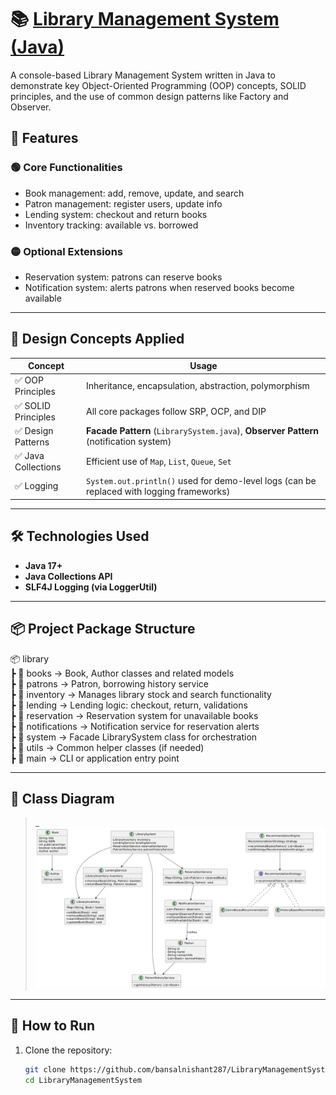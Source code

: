 # 📚 [Library Management System (Java)](https://github.com/bansalnishant287/LibraryManagementSystem) 

A console-based Library Management System written in Java to demonstrate key Object-Oriented Programming (OOP) concepts, SOLID principles, and the use of common design patterns like Factory and Observer.

## 🚀 Features

### 🟢 Core Functionalities
- Book management: add, remove, update, and search
- Patron management: register users, update info
- Lending system: checkout and return books
- Inventory tracking: available vs. borrowed

### 🟡 Optional Extensions
- Reservation system: patrons can reserve books
- Notification system: alerts patrons when reserved books become available

---

## 🧠 Design Concepts Applied

| Concept | Usage |
|--------|--------|
| ✅ OOP Principles | Inheritance, encapsulation, abstraction, polymorphism |
| ✅ SOLID Principles | All core packages follow SRP, OCP, and DIP |
| ✅ Design Patterns | **Facade Pattern** (`LibrarySystem.java`), **Observer Pattern** (notification system) |
| ✅ Java Collections | Efficient use of `Map`, `List`, `Queue`, `Set` |
| ✅ Logging | `System.out.println()` used for demo-level logs (can be replaced with logging frameworks)

---

## 🛠️ Technologies Used

- **Java 17+**
- **Java Collections API**
- **SLF4J Logging (via LoggerUtil)**

---

## 📦 Project Package Structure

  📦 library  
  ┣ 📂 books → Book, Author classes and related models  
  ┣ 📂 patrons → Patron, borrowing history service  
  ┣ 📂 inventory → Manages library stock and search functionality  
  ┣ 📂 lending → Lending logic: checkout, return, validations  
  ┣ 📂 reservation → Reservation system for unavailable books  
  ┣ 📂 notifications → Notification service for reservation alerts  
  ┣ 📂 system → Facade LibrarySystem class for orchestration  
  ┣ 📂 utils → Common helper classes (if needed)    
  ┣ 📂 main → CLI or application entry point  

---

## 📐 Class Diagram

> _**![Class Diagram](lms_class_diagram.png)**

---

## 📌 How to Run

1. Clone the repository:
   ```bash
   git clone https://github.com/bansalnishant287/LibraryManagementSystem.git
   cd LibraryManagementSystem
